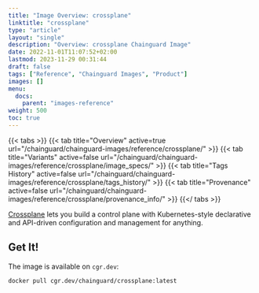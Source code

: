 ```yaml
---
title: "Image Overview: crossplane"
linktitle: "crossplane"
type: "article"
layout: "single"
description: "Overview: crossplane Chainguard Image"
date: 2022-11-01T11:07:52+02:00
lastmod: 2023-11-29 00:31:44
draft: false
tags: ["Reference", "Chainguard Images", "Product"]
images: []
menu: 
  docs: 
    parent: "images-reference"
weight: 500
toc: true
---
```


{{< tabs >}}
{{< tab title="Overview" active=true url="/chainguard/chainguard-images/reference/crossplane/" >}}
{{< tab title="Variants" active=false url="/chainguard/chainguard-images/reference/crossplane/image_specs/" >}}
{{< tab title="Tags History" active=false url="/chainguard/chainguard-images/reference/crossplane/tags_history/" >}}
{{< tab title="Provenance" active=false url="/chainguard/chainguard-images/reference/crossplane/provenance_info/" >}}
{{</ tabs >}}



<!--overview:start-->
[Crossplane](https://www.crossplane.io/) lets you build a control plane with Kubernetes-style declarative and API-driven configuration and management for anything.
<!--overview:end-->

<!--getting:start-->
## Get It!
The image is available on `cgr.dev`:

```
docker pull cgr.dev/chainguard/crossplane:latest
```
<!--getting:end-->

<!--body:start-->
<!--body:end-->

